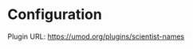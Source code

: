 # Configuration<a class="float-right notetoggle config-info fas fa-info-circle text-decor-none" href=""></a>

Plugin URL: https://umod.org/plugins/scientist-names

